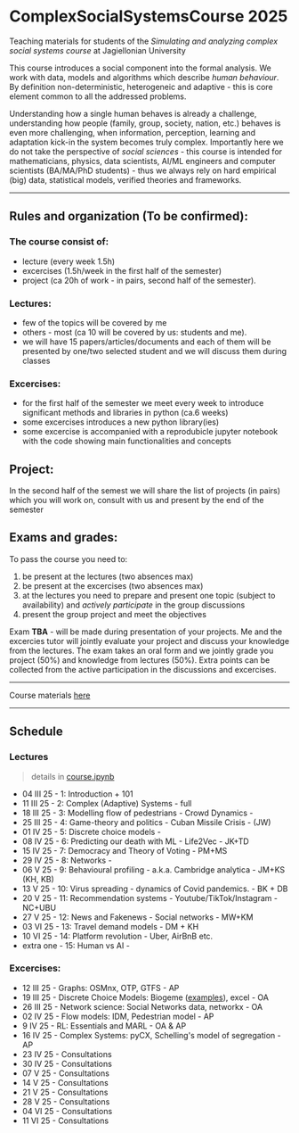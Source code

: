 # ComplexSocialSystemsCourse 2025

Teaching materials for students of the _Simulating and analyzing complex social systems course_ at Jagiellonian University

This course introduces a social component into the formal analysis. We work with data, models and algorithms which describe _human behaviour_. By definition non-deterministic, heterogeneic and adaptive - this is core element common to all the addressed problems. 

Understanding how a single human behaves is already a challenge, understanding how people (family, group, society, nation, etc.) behaves is even more challenging, when information, perception, learning and adaptation kick-in the system becomes truly complex. Importantly here we do not take the perspective of _social sciences_ - this course is intended for mathematicians, physics, data scientists, AI/ML engineers and computer scientists (BA/MA/PhD students) - thus we always rely on hard empirical (big) data, statistical models, verified theories and frameworks.



---

## Rules and organization (To be confirmed):

### The course consist of:
* lecture (every week 1.5h)
* excercises (1.5h/week in the first half of the semester)
* project (ca 20h of work - in pairs, second half of the semester).

### Lectures:

* few of the topics will be covered by me
* others - most (ca 10 will be covered by us: students and me).
* we will have 15 papers/articles/documents and each of them will be presented by one/two selected student and we will discuss them during classes



### Excercises:

* for the first half of the semester we meet every week to introduce significant methods and libraries in python (ca.6 weeks)
* some excercises introduces a new python library(ies)
* some excercise is accompanied with a reprodubicle jupyter notebook with the code showing main functionalities and concepts

## Project:

In the second half of the semest we will share the list of projects (in pairs) which you will work on, consult with us and present by the end of the semester

## Exams and grades:

To pass the course you need to:
1. be present at the lectures (two absences max) 
2. be present at the excercises (two absences max)
3. at the lectures you need to prepare and present one topic (subject to availability) and *actively participate* in the group discussions
4. present the group project and meet the objectives

Exam **TBA** - will be made during presentation of your projects. Me and the excercies tutor will jointly evaluate your project and discuss your knowledge from the lectures. The exam takes an oral form and we jointly grade you project (50%) and knowledge from lectures (50%). Extra points can be collected from the active participation in the discussions and excercises.

---

Course materials [here](https://github.com/RafalKucharskiPK/ComplexSocialSystemsCourse/blob/main/Course.ipynb)

----

## Schedule

### Lectures

> details in [course.ipynb](https://github.com/RafalKucharskiPK/ComplexSocialSystemsCourse/blob/main/Course.ipynb)

* 04 III 25 - 1: Introduction + 101
* 11 III 25 - 2: Complex (Adaptive) Systems - full
* 18 III 25 - 3: Modelling flow of pedestrians - Crowd Dynamics - 
* 25 III 25 - 4: Game-theory and politics - Cuban Missile Crisis -  (JW)
* 01 IV 25 - 5: Discrete choice models - 
* 08 IV 25 - 6: Predicting our death with ML - Life2Vec - JK+TD
* 15 IV 25 - 7: Democracy and Theory of Voting - PM+MS
* 29 IV 25 - 8: Networks -
* 06 V 25 - 9: Behavioural profiling - a.k.a. Cambridge analytica - JM+KS (KH, KB)
* 13 V 25 - 10: Virus spreading - dynamics of Covid pandemics. - BK + DB
* 20 V 25 - 11: Recommendation systems - Youtube/TikTok/Instagram - NC+UBU
* 27 V 25 - 12: News and Fakenews - Social networks - MW+KM
* 03 VI 25 - 13: Travel demand models - DM + KH
* 10 VI 25 - 14: Platform revolution - Uber, AirBnB etc.
* extra one - 15: Human vs AI -



### Excercises:

* 12 III 25 - Graphs: OSMnx, OTP, GTFS - AP
* 19 III 25 - Discrete Choice Models: Biogeme ([examples](https://github.com/alvarogutyerrez/TheDiscreteChoiceDataBank)), excel - OA
* 26 III 25 - Network science: Social Networks data, networkx - OA
* 02 IV 25 - Flow models: IDM, Pedestrian model - AP
* 9 IV 25 - RL: Essentials and MARL - OA & AP
* 16 IV 25 - Complex Systems: pyCX, Schelling's model of segregation - AP
* 23 IV 25 - Consultations
* 30 IV 25 - Consultations
* 07 V 25 - Consultations
* 14 V 25 - Consultations
* 21 V 25 - Consultations
* 28 V 25 - Consultations
* 04 VI 25 - Consultations
* 11 VI 25 - Consultations
